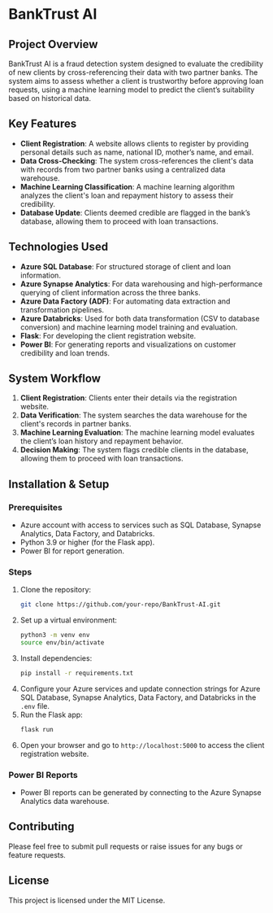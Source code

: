 
# BankTrust AI

## Project Overview

BankTrust AI is a fraud detection system designed to evaluate the credibility of new clients by cross-referencing their data with two partner banks. The system aims to assess whether a client is trustworthy before approving loan requests, using a machine learning model to predict the client’s suitability based on historical data.

## Key Features
- **Client Registration**: A website allows clients to register by providing personal details such as name, national ID, mother’s name, and email.
- **Data Cross-Checking**: The system cross-references the client's data with records from two partner banks using a centralized data warehouse.
- **Machine Learning Classification**: A machine learning algorithm analyzes the client's loan and repayment history to assess their credibility.
- **Database Update**: Clients deemed credible are flagged in the bank’s database, allowing them to proceed with loan transactions.

## Technologies Used
- **Azure SQL Database**: For structured storage of client and loan information.
- **Azure Synapse Analytics**: For data warehousing and high-performance querying of client information across the three banks.
- **Azure Data Factory (ADF)**: For automating data extraction and transformation pipelines.
- **Azure Databricks**: Used for both data transformation (CSV to database conversion) and machine learning model training and evaluation.
- **Flask**: For developing the client registration website.
- **Power BI**: For generating reports and visualizations on customer credibility and loan trends.

## System Workflow
1. **Client Registration**: Clients enter their details via the registration website.
2. **Data Verification**: The system searches the data warehouse for the client's records in partner banks.
3. **Machine Learning Evaluation**: The machine learning model evaluates the client’s loan history and repayment behavior.
4. **Decision Making**: The system flags credible clients in the database, allowing them to proceed with loan transactions.

## Installation & Setup

### Prerequisites
- Azure account with access to services such as SQL Database, Synapse Analytics, Data Factory, and Databricks.
- Python 3.9 or higher (for the Flask app).
- Power BI for report generation.

### Steps
1. Clone the repository:
   ```bash
   git clone https://github.com/your-repo/BankTrust-AI.git
   ```
2. Set up a virtual environment:
   ```bash
   python3 -m venv env
   source env/bin/activate
   ```
3. Install dependencies:
   ```bash
   pip install -r requirements.txt
   ```
4. Configure your Azure services and update connection strings for Azure SQL Database, Synapse Analytics, Data Factory, and Databricks in the `.env` file.
5. Run the Flask app:
   ```bash
   flask run
   ```
6. Open your browser and go to `http://localhost:5000` to access the client registration website.

### Power BI Reports
- Power BI reports can be generated by connecting to the Azure Synapse Analytics data warehouse.

## Contributing
Please feel free to submit pull requests or raise issues for any bugs or feature requests.

## License
This project is licensed under the MIT License.

